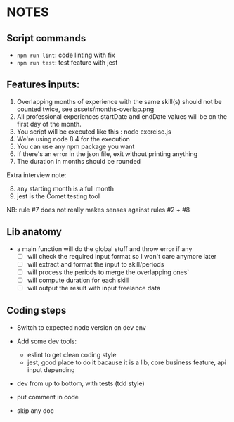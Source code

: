# NOTES

## Script commands

- `npm run lint`: code linting with fix
- `npm run test`: test feature with jest

## Features inputs:

1. Overlapping months of experience with the same skill(s) should not be counted twice, see assets/months-overlap.png
2. All professional experiences startDate and endDate values will be on the first day of the month.
3. You script will be executed like this : node exercise.js
4. We're using node 8.4 for the execution
5. You can use any npm package you want
6. If there's an error in the json file, exit without printing anything
7. The duration in months should be rounded

Extra interview note:

8. any starting month is a full month
9. jest is the Comet testing tool

NB: rule #7 does not really makes senses against rules #2 + #8

## Lib anatomy

- a main function will do the global stuff and throw error if any
  - [ ] will check the required input format so I won't care anymore later
  - [ ] will extract and format the input to skill/periods
  - [ ] will process the periods to merge the overlapping ones`
  - [ ] will compute duration for each skill
  - [ ] will output the result with input freelance data

## Coding steps

- Switch to expected node version on dev env
- Add some dev tools:
  - eslint to get clean coding style
  - jest, good place to do it bacause it is a lib, core business feature, api input depending
- dev from up to bottom, with tests (tdd style)

- put comment in code
- skip any doc
